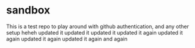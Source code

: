 # sandbox

This is a test repo to play around with github authentication, and any other setup
heheh
updated it
updated it
updated it
updated it again
updated it again
updated it again
updated it again
and again
